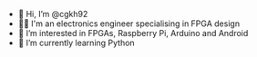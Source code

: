 - 👋 Hi, I’m @cgkh92
- 👨‍💻 I'm an electronics engineer specialising in FPGA design
- 👀 I’m interested in FPGAs, Raspberry Pi, Arduino and Android
- 🌱 I’m currently learning Python

<!---
cgkh92/cgkh92 is a ✨ special ✨ repository because its `README.md` (this file) appears on your GitHub profile.
You can click the Preview link to take a look at your changes.
--->
